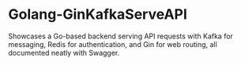 # Golang-GinKafkaServeAPI
Showcases a Go-based backend serving API requests with Kafka for messaging, Redis for authentication, and Gin for web routing, all documented neatly with Swagger.
